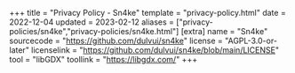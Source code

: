 +++
title = "Privacy Policy - Sn4ke"
template = "privacy-policy.html"
date = 2022-12-04
updated = 2023-02-12
aliases = ["privacy-policies/sn4ke","privacy-policies/sn4ke.html"]
[extra]
name = "Sn4ke"
sourcecode = "https://github.com/dulvui/sn4ke"
license = "AGPL-3.0-or-later"
licenselink = "https://github.com/dulvui/sn4ke/blob/main/LICENSE"
tool = "libGDX"
toollink = "https://libgdx.com/"
+++